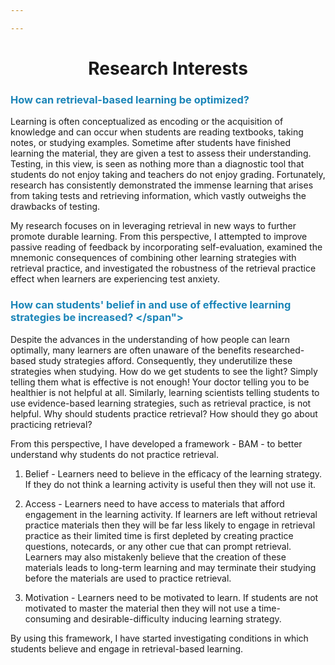 ```yaml
---

---
```


# <center>Research Interests</center>

### <span style="color:#1b85b8">How can retrieval-based learning be optimized?</span>
Learning is often conceptualized as encoding or the acquisition of knowledge and can occur when students are reading textbooks, taking notes, or studying examples. Sometime after students have finished learning the material, they are given a test to assess their understanding. Testing, in this view, is seen as nothing more than a diagnostic tool that students do not enjoy taking and teachers do not enjoy grading. Fortunately, research has consistently demonstrated the immense learning that arises from taking tests and retrieving information, which vastly outweighs the drawbacks of testing. 

My research focuses on in leveraging retrieval in new ways to further promote durable learning. From this perspective, I attempted to improve passive reading of feedback by incorporating self-evaluation, examined the mnemonic consequences of combining other learning strategies with retrieval practice, and investigated the robustness of the retrieval practice effect when learners are experiencing test anxiety.

### <span style="color:#1b85b8  "> How can students' belief in and use of effective learning strategies be increased? </span">
Despite the advances in the understanding of how people can learn optimally, many learners are often unaware of the benefits researched-based study strategies afford. Consequently, they underutilize these strategies when studying. How do we get students to see the light? Simply telling them what is effective is not enough! Your doctor telling you to be healthier is not helpful at all. Similarly, learning scientists telling students to use evidence-based learning strategies, such as retrieval practice, is not helpful. Why should students practice retrieval? How should they go about practicing retrieval? 

From this perspective, I have developed a framework - BAM - to better understand why students do not practice retrieval.

1. Belief - Learners need to believe in the efficacy of the learning strategy. If they do not think a learning activity is useful then they will not use it. 

2. Access - Learners need to have access to materials that afford engagement in the learning activity. If learners are left without retrieval practice materials then they will be far less likely to engage in retrieval practice as their limited time is first depleted by creating practice questions, notecards, or any other cue that can prompt retrieval. Learners may also mistakenly believe that the creation of these materials leads to long-term learning and may terminate their studying before the materials are used to practice retrieval.

3. Motivation - Learners need to be motivated to learn. If students are not motivated to master the material then they will not use a time-consuming and desirable-difficulty inducing learning strategy.

By using this framework, I have started investigating conditions in which students believe and engage in retrieval-based learning.